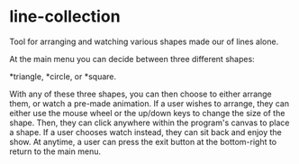 # line-collection
Tool for arranging and watching various shapes made our of lines alone.

At the main menu you can decide between three different shapes: 

*triangle, 
*circle, or 
*square. 

With any of these three shapes, you can then choose to either arrange them, or watch a pre-made animation. If a user wishes to arrange, they can either use the mouse wheel or the up/down keys to change the size of the shape. Then, they can click anywhere within the program's canvas to place a shape. If a user chooses watch instead, they can sit back and enjoy the show. At anytime, a user can press the exit button at the bottom-right to return to the main menu.
